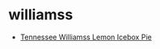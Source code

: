 # williamss

 * [Tennessee Williamss Lemon Icebox Pie](index/t/tennessee-williamss-lemon-icebox-pie-105744.json)
